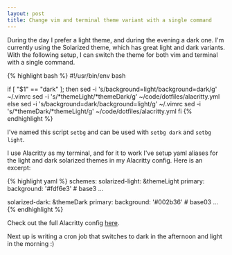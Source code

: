 ```yaml
---
layout: post
title: Change vim and terminal theme variant with a single command
---
```


During the day I prefer a light theme, and during the evening a dark one. I'm
currently using the Solarized theme, which has great light and dark variants.
With the following setup, I can switch the theme for both vim and terminal with
a single command.

{% highlight bash %}
#!/usr/bin/env bash

if [ "$1" == "dark" ]; then
  sed -i 's/background=light/background=dark/g' ~/.vimrc
  sed -i 's/\*themeLight/*themeDark/g' ~/code/dotfiles/alacritty.yml
else
  sed -i 's/background=dark/background=light/g' ~/.vimrc
  sed -i 's/\*themeDark/*themeLight/g' ~/code/dotfiles/alacritty.yml
fi
{% endhighlight %}

I've named this script `setbg` and can be used with `setbg dark` and
`setbg light`.

I use Alacritty as my terminal, and for it to work I've setup yaml aliases for
the light and dark solarized themes in my Alacritty config. Here is an excerpt:

{% highlight yaml %}
schemes:
  solarized-light: &themeLight
    primary:
      background: '#fdf6e3' # base3
      ...

  solarized-dark: &themeDark
    primary:
      background: '#002b36' # base03
      ...
{% endhighlight %}

Check out the full Alacritty config
[here](https://github.com/thejspr/dotfiles/blob/master/alacritty.yml).

Next up is writing a cron job that switches to dark in the afternoon and light
in the morning :)
